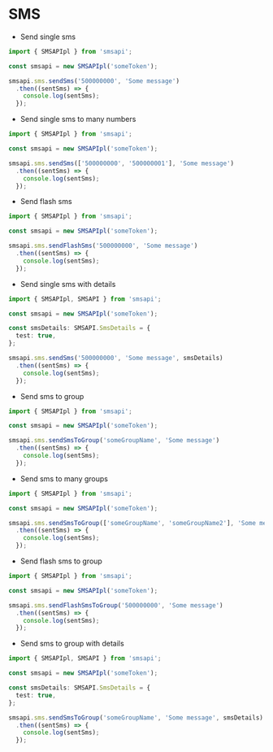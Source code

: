 # SMS

- Send single sms

```ts
import { SMSAPIpl } from 'smsapi';

const smsapi = new SMSAPIpl('someToken');

smsapi.sms.sendSms('500000000', 'Some message')
  .then((sentSms) => {
    console.log(sentSms);
  });
```

- Send single sms to many numbers

```ts
import { SMSAPIpl } from 'smsapi';

const smsapi = new SMSAPIpl('someToken');

smsapi.sms.sendSms(['500000000', '500000001'], 'Some message')
  .then((sentSms) => {
    console.log(sentSms);
  });
```

- Send flash sms

```ts
import { SMSAPIpl } from 'smsapi';

const smsapi = new SMSAPIpl('someToken');

smsapi.sms.sendFlashSms('500000000', 'Some message')
  .then((sentSms) => {
    console.log(sentSms);
  });
```

- Send single sms with details

```ts
import { SMSAPIpl, SMSAPI } from 'smsapi';

const smsapi = new SMSAPIpl('someToken');

const smsDetails: SMSAPI.SmsDetails = {
  test: true,
};

smsapi.sms.sendSms('500000000', 'Some message', smsDetails)
  .then((sentSms) => {
    console.log(sentSms);
  });
```

- Send sms to group

```ts
import { SMSAPIpl } from 'smsapi';

const smsapi = new SMSAPIpl('someToken');

smsapi.sms.sendSmsToGroup('someGroupName', 'Some message')
  .then((sentSms) => {
    console.log(sentSms);
  });
```

- Send sms to many groups

```ts
import { SMSAPIpl } from 'smsapi';

const smsapi = new SMSAPIpl('someToken');

smsapi.sms.sendSmsToGroup(['someGroupName', 'someGroupName2'], 'Some message')
  .then((sentSms) => {
    console.log(sentSms);
  });
```

- Send flash sms to group

```ts
import { SMSAPIpl } from 'smsapi';

const smsapi = new SMSAPIpl('someToken');

smsapi.sms.sendFlashSmsToGroup('500000000', 'Some message')
  .then((sentSms) => {
    console.log(sentSms);
  });
```

- Send sms to group with details

```ts
import { SMSAPIpl, SMSAPI } from 'smsapi';

const smsapi = new SMSAPIpl('someToken');

const smsDetails: SMSAPI.SmsDetails = {
  test: true,
};

smsapi.sms.sendSmsToGroup('someGroupName', 'Some message', smsDetails)
  .then((sentSms) => {
    console.log(sentSms);
  });
```
